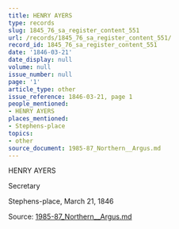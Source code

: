 ```yaml
---
title: HENRY AYERS
type: records
slug: 1845_76_sa_register_content_551
url: /records/1845_76_sa_register_content_551/
record_id: 1845_76_sa_register_content_551
date: '1846-03-21'
date_display: null
volume: null
issue_number: null
page: '1'
article_type: other
issue_reference: 1846-03-21, page 1
people_mentioned:
- HENRY AYERS
places_mentioned:
- Stephens-place
topics:
- other
source_document: 1985-87_Northern__Argus.md
---
```


HENRY AYERS

Secretary

Stephens-place, March 21, 1846

Source: [1985-87_Northern__Argus.md](/downloads/markdown/1985-87_Northern__Argus.md)
